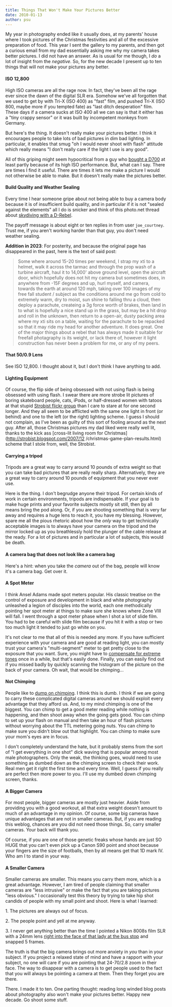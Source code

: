 ```yaml
---
title: Things That Won't Make Your Pictures Better
date: 2010-01-13
author: psu
---
```


My year in photography ended like it usually does, at my parents' house where
I took pictures of the Christmas festivities and all of the excessive
preparation of food. This year I sent the gallery to my parents, and then got
a curious email from my dad essentially asking me why my camera takes better
pictures. I did not have an answer. As is usual for me though, I _do_ a lot of
insight from the _negative_. So, for the new decade I present up to ten things
that will not make your pictures any better.

#### ISO 12,800

High ISO cameras are all the rage now. In fact, they've been all the rage ever
since the dawn of the digital SLR era. Somehow we've all forgotten that we
used to get by with Tri-X (ISO 400) as "fast" film, and pushed Tri-X (ISO 800,
maybe more if you tempted fate) as "last ditch desperation" film. These days
if a camera sucks at ISO 400 all we can say is that it either has a "tiny
crappy sensor" or it was built by incompetent monkeys from Germany.

But here's the thing. It doesn't really make your pictures better. I think it
encourages people to take lots of bad pictures in dim bad lighting. In
particular, it enables that smug "oh I would never shoot with flash" attitude
which really means "I don't really care if the light I use is any good".

All of this griping might seem hypocritical from a guy who [bought a
D700](/too-much-camera.html) at least
partly because of its high ISO performance. But, what can I say. There are
times I find it useful. There are times it lets me make a picture I would not
otherwise be able to make. But it doesn't really make the pictures better.

#### Build Quality and Weather Sealing

Every time I hear someone gripe about not being able to buy a camera body
because it is of insufficient build quality, and in particular if it is not
"sealed against the elements" all I do is snicker and think of this photo.net
thread about [skydiving with a D-Rebel](https://archive.ph/Fii5M). 

The payoff message is about eight or ten replies in from user `joe_courtney`. Trust me, if you aren't
working harder than that guy, you don't need weather sealing. 

**Addition in 2023**: For posterity, and because the original page has disappeared in the past, here is the text
of said post:

> Some where around 15-20 times per weekend, I strap my xti to a helmet, walk it across
> the tarmac and through the prop wash of a turbine aircraft, haul it to 14,000' above
> ground level, open the aircraft door, which hopefully does not hit my camera but
> sometimes does, in anywhere from -15F degrees and up, hurl myself, and camera, towards
> the earth at around 120 mph, taking over 100 images of my free fall student / subject as
> the conditions around me go from cold to extremely warm, dry to moist, sun shine to
> falling thru a cloud, then deploy a parachute, createing a 3g force worth of brakes,
> then land in to what is hopefully a nice stand up in the grass, but may be a hit drop
> and roll in the unknown, then return to a open-air, dusty packing area where my xti sits
> on a table, waiting for the parachute to be repacked so that it may ride my head for
> another adventure. It does great. One of the major things about a rebel that has always
> made it suitable for freefall photagraphy is its weight, or lack there of, however it
> light construction has never been a problem for me, or any of my peers.


#### That 50/0.9 Lens

See ISO 12,800. I thought about it, but I don't think I have anything to add.

#### Lighting Equipment

Of course, the flip side of being obsessed with not using flash is being
obsessed with using flash. I swear there are more strobe lit pictures of
boring skateboard people, cats, iPods, or half-dressed women with tatoos at
that stupid [Strobist flickr group](http://www.flickr.com/groups/strobist/)
than I care to stare at for one second longer. And they all seem to be
afflicted with the same one light in front (or behind) and one to the left (or
the right) lighting scheme. I guess I should not complain, as I've been as
guilty of this sort of fooling around as the next guy. After all, those
Christmas pictures my dad liked were really well lit, thanks to the kick ass
[cross-lit living room for Christmas](http://strobist.blogspot.com/2007/12
/christmas-game-plan-results.html) scheme that I stole from, well, the
Strobist.

#### Carrying a tripod

Tripods are a great way to carry around 10 pounds of extra weight so that you
can take bad pictures that are really really sharp. Alternatively, they are a
great way to carry around 10 pounds of equipment that you never ever use.

Here is the thing. I don't begrudge anyone their tripod. For certain kinds of
work in certain environments, tripods are indispensable. If your goal is to
make huge prints and your favorite subjects mostly sit still, then by all
means bring the pod along. Or, if you are shooting something that is very far
away and requires a huge lens to reach it, you have my blessing. However,
spare me all the pious rhetoric about how the _only_ way to get technically
acceptable images is to always have your camera on the tripod and the mirror
locked up as you breathlessly hold the plunger of the cable release at the
ready. For a lot of pictures and in particular a lot of subjects, this would
be death.

#### A camera bag that does not look like a camera bag

Here's a hint: when you take the _camera_ out of the bag, people will know
it's a camera bag. Get over it.

#### A Spot Meter

I think Ansel Adams made spot meters popular. His classic treatise on the
control of exposure and development in black and white photography unleashed a
legion of disciples into the world, each one methodically pointing her spot
meter at things to make sure she knows where Zone VIII will fall. I went
through a spot meter phase when I shot a lot of slide film. You had to be
careful with slide film because if you hit it with a stop or two too much
light it tended to just go white on you.

It's not clear to me that all of this is needed any more. If you have
sufficient experience with your camera and are good at reading light, you can
mostly trust your camera's "multi-segment" meter to get pretty close to the
exposure that you want. Sure, you might have to [compensate for extreme
tones](http://mutable-states.com/expose-yourself.html) once in a while, but
that's easily done. Finally, you can easily find out if you missed badly by
quickly scanning the histogram of the picture on the back of your camera. Oh
wait, that would be chimping...

#### Not Chimping

People like to [dump on
chimping](http://www.sportsshooter.com/special_feature/chimping/index.html). I
think this is dumb. I think if we are going to carry these complicated digital
cameras around we should exploit every advantage that they afford us. And, to
my mind chimping is one of the biggest. You can chimp to get a good meter
reading while nothing is happening, and then shoot away when the going gets
good. You can chimp to set up your flash on manual and then take an hour of
flash pictures without worrying about the TTL metering going nuts. You can
chimp to make sure you didn't blow out that highlight. You can chimp to make
sure your mom's eyes are in focus.

I don't completely understand the hate, but it probably stems from the sort of
"I get everything in one shot" dick waving that is popular among most male
photographers. Only the weak, the thinking goes, would need to use something
as dumbed down as the chimping screen to check their work. Real men get it
right the first time and every time. Well, I guess if you really are perfect
then more power to you. I'll use my dumbed down chimping screen, thanks.

#### A Bigger Camera

For most people, bigger cameras are mostly just heavier. Aside from providing
you with a good workout, all that extra weight doesn't amount to much of an
advantage in my opinion. Of course, some big cameras have unique advantages
that are not in smaller cameras. But, if you are reading this weblog, chances
are you did not need those things. So, carry smaller cameras. Your back will
thank you.

Of course, if you are one of those genetic freaks whose hands are just SO HUGE
that you can't even pick up a Canon S90 point and shoot because your fingers
are the size of footballs, then by all means get that 1D mark IV. Who am I to
stand in your way.

#### A Smaller Camera

Smaller cameras are smaller. This means you carry them more, which is a great
advantage. However, I am tired of people claiming that smaller cameras are
"less intrusive" or make the fact that you are taking pictures "less obvious."
I occasionally test this theory by trying to take hip shot candids of people
with my small point and shoot. Here is what I learned:

1\. The pictures are always out of focus.

2\. The people point and yell at me anyway.

3\. I never get anything better than the time I pointed a Nikon 8008s film SLR
with a 24mm lens [right into the face of that lady at the bus
stop](http://www.flickr.com/photos/79904144@N00/4273360729/) and snapped 5
frames.

The truth is that the big camera brings out more anxiety in _you_ than in your
subject. If you project a relaxed state of mind and have a rapport with your
subject, no one will care if you are pointing that 24-70/2.8 zoom in their
face. The way to disappear with a camera is to get people used to the fact
that you will always be pointing a camera at them. Then they forget you are
there.

There. I made it to ten. One parting thought: reading long winded blog posts
about photography also won't make your pictures better. Happy new decade. Go
shoot some stuff.


